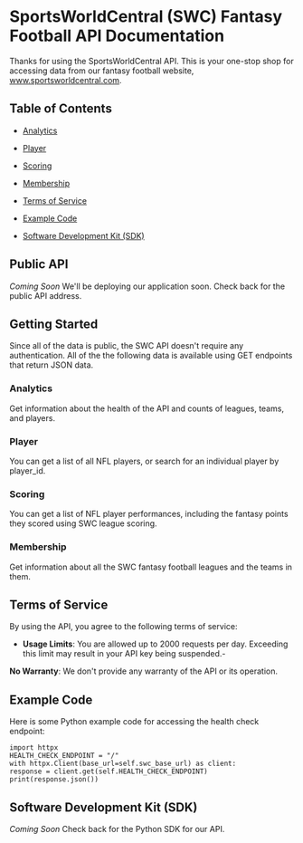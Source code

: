  # SportsWorldCentral (SWC) Fantasy Football API Documentation

 Thanks for using the SportsWorldCentral API. This is your one-stop shop for
 accessing data from our fantasy football website, www.sportsworldcentral.com.

 ## Table of Contents
- [Analytics](#analytics)

- [Player](#player)

- [Scoring](#scoring)

- [Membership](#membership)

- [Terms of Service](#terms-of-service)

- [Example Code](#example-code)

- [Software Development Kit (SDK)](#software-development-kit-sdk)

## Public API
*Coming Soon*
We'll be deploying our application soon. Check back for the public API 
address.

## Getting Started
Since all of the data is public, the SWC API doesn't require any 
authentication. 
All of the the following data is available using GET endpoints that return 
JSON data.

### Analytics
Get information about the health of the API and counts of leagues, teams, 
and players.

### Player
You can get a list of all NFL players, or search for an individual player 
by player_id.

### Scoring
You can get a list of NFL player performances, including the fantasy points 
they 
scored using SWC league scoring.

### Membership
Get information about all the SWC fantasy football leagues and the teams in 
them.

## Terms of Service
By using the API, you agree to the following terms of service:

- **Usage Limits**: You are allowed up to 2000 requests per day. Exceeding 
this 
limit may result in your API key being suspended.- 

**No Warranty**: We don't provide any warranty of the API or its operation.


## Example Code
Here is some Python example code for accessing the health check endpoint:
```
import httpx
HEALTH_CHECK_ENDPOINT = "/"
with httpx.Client(base_url=self.swc_base_url) as client:
response = client.get(self.HEALTH_CHECK_ENDPOINT)
print(response.json())
```

## Software Development Kit (SDK)
*Coming Soon*
Check back for the Python SDK for our API.